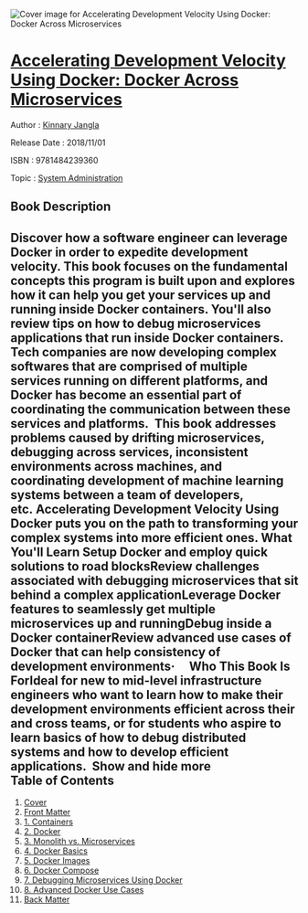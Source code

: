![Cover image for Accelerating Development Velocity Using Docker: Docker Across Microservices](https://imgdetail.ebookreading.net/cover/cover/system_admin/EB9781484239360.jpg)

[Accelerating Development Velocity Using Docker: Docker Across Microservices](https://ebookreading.net/view/book/Accelerating+Development+Velocity+Using+Docker%3A+Docker+Across+Microservices-EB9781484239360_1.html "Accelerating Development Velocity Using Docker: Docker Across Microservices")
====================================================================================================================

Author : [Kinnary Jangla](https://ebookreading.net/search/author/Kinnary+Jangla)

Release Date : 2018/11/01

ISBN : 9781484239360

Topic : [System Administration](https://ebookreading.net/search/category/system-administration)

Book Description
-----------------

  Discover how a software engineer can leverage Docker in order to expedite development velocity. This book focuses on the fundamental concepts this program is built upon and explores how it can help you get your services up and running inside Docker containers. You'll also review tips on how to debug microservices applications that run inside Docker containers.
Tech companies are now developing complex softwares that are comprised of multiple services running on different platforms, and Docker has become an essential part of coordinating the communication between these services and platforms. 
This book addresses problems caused by drifting microservices, debugging across services, inconsistent environments across machines, and coordinating development of machine learning systems between a team of developers, etc. Accelerating Development Velocity Using Docker puts you on the path to transforming your complex systems into more efficient ones.
What You'll Learn
Setup Docker and employ quick solutions to road blocksReview challenges associated with debugging microservices that sit behind a complex applicationLeverage Docker features to seamlessly get multiple microservices up and runningDebug inside a Docker containerReview advanced use cases of Docker that can help consistency of development environments·     Who This Book Is ForIdeal for new to mid-level infrastructure engineers who want to learn how to make their development environments efficient across their and cross teams, or for students who aspire to learn basics of how to debug distributed systems and how to develop efficient applications. 
        Show and hide more                
Table of Contents
-----------------

1. [Cover](https://ebookreading.net/view/book/Accelerating+Development+Velocity+Using+Docker%3A+Docker+Across+Microservices-EB9781484239360_1.html)
1. [Front Matter](https://ebookreading.net/view/book/Accelerating+Development+Velocity+Using+Docker%3A+Docker+Across+Microservices-EB9781484239360_2.html)
1. [1. Containers](https://ebookreading.net/view/book/Accelerating+Development+Velocity+Using+Docker%3A+Docker+Across+Microservices-EB9781484239360_3.html)
1. [2. Docker](https://ebookreading.net/view/book/Accelerating+Development+Velocity+Using+Docker%3A+Docker+Across+Microservices-EB9781484239360_4.html)
1. [3. Monolith vs. Microservices](https://ebookreading.net/view/book/Accelerating+Development+Velocity+Using+Docker%3A+Docker+Across+Microservices-EB9781484239360_5.html)
1. [4. Docker Basics](https://ebookreading.net/view/book/Accelerating+Development+Velocity+Using+Docker%3A+Docker+Across+Microservices-EB9781484239360_6.html)
1. [5. Docker Images](https://ebookreading.net/view/book/Accelerating+Development+Velocity+Using+Docker%3A+Docker+Across+Microservices-EB9781484239360_7.html)
1. [6. Docker Compose](https://ebookreading.net/view/book/Accelerating+Development+Velocity+Using+Docker%3A+Docker+Across+Microservices-EB9781484239360_8.html)
1. [7. Debugging Microservices Using Docker](https://ebookreading.net/view/book/Accelerating+Development+Velocity+Using+Docker%3A+Docker+Across+Microservices-EB9781484239360_9.html)
1. [8. Advanced Docker Use Cases](https://ebookreading.net/view/book/Accelerating+Development+Velocity+Using+Docker%3A+Docker+Across+Microservices-EB9781484239360_10.html)
1. [Back Matter](https://ebookreading.net/view/book/Accelerating+Development+Velocity+Using+Docker%3A+Docker+Across+Microservices-EB9781484239360_11.html)
